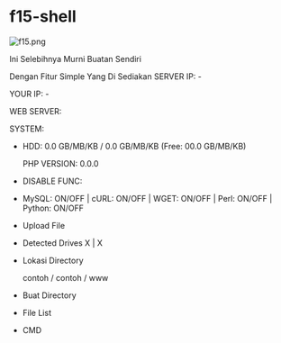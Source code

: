 # f15-shell

![f15.png](https://github.com/user-attachments/assets/537a1da7-ec6c-45c6-91d8-ea9d928a42ae)

Ini Selebihnya Murni Buatan Sendiri

Dengan Fitur Simple Yang Di Sediakan
  SERVER IP: -

  YOUR IP: -

  WEB SERVER: 

  SYSTEM: 

- HDD: 0.0 GB/MB/KB / 0.0 GB/MB/KB (Free: 00.0 GB/MB/KB)

  PHP VERSION: 0.0.0

- DISABLE FUNC: 

- MySQL: ON/OFF | cURL: ON/OFF | WGET: ON/OFF | Perl: ON/OFF | Python: ON/OFF

- Upload File

- Detected Drives
  X | X

- Lokasi Directory

  contoh / contoh / www

- Buat Directory

- File List

- CMD
